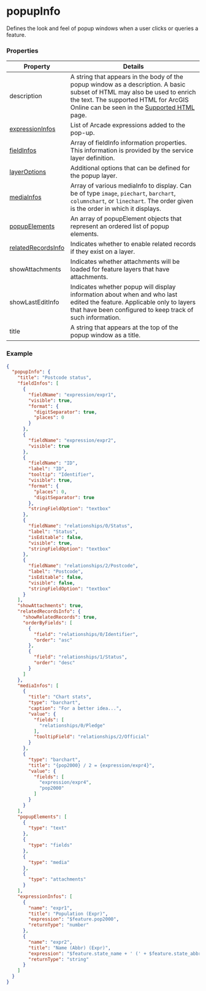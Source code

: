 # popupInfo

Defines the look and feel of popup windows when a user clicks or queries a feature.

### Properties

| Property | Details
| --- | ---
| description | A string that appears in the body of the popup window as a description. A basic subset of HTML may also be used to enrich the text. The supported HTML for ArcGIS Online can be seen in the [Supported HTML](https://doc.arcgis.com/en/arcgis-online/reference/supported-html.htm) page.
| [expressionInfos](popupExpressionInfo.md) | List of Arcade expressions added to the pop-up.
| [fieldInfos](fieldInfo.md) | Array of fieldInfo information properties. This information is provided by the service layer definition.
| [layerOptions](popupLayerOptions.md) | Additional options that can be defined for the popup layer.
| [mediaInfos](mediaInfo.md) | Array of various mediaInfo to display. Can be of type `image`, `piechart`, `barchart`, `columnchart`, or `linechart`. The order given is the order in which it displays.
| [popupElements](popupElement.md) | An array of popupElement objects that represent an ordered list of popup elements.
| [relatedRecordsInfo](relatedRecordsInfo.md) | Indicates whether to enable related records if they exist on a layer.
| showAttachments | Indicates whether attachments will be loaded for feature layers that have attachments.
| showLastEditInfo | Indicates whether popup will display information about when and who last edited the feature. Applicable only to layers that have been configured to keep track of such information.
| title | A string that appears at the top of the popup window as a title.


### Example

```json
{
  "popupInfo": {
    "title": "Postcode status",
    "fieldInfos": [
      {
        "fieldName": "expression/expr1",
        "visible": true,
        "format": {
          "digitSeparator": true,
          "places": 0
        }
      },
      {
        "fieldName": "expression/expr2",
        "visible": true
      },
      {
        "fieldName": "ID",
        "label": "ID",
        "tooltip": "Identifier",
        "visible": true,
        "format": {
          "places": 0,
          "digitSeparator": true
        },
        "stringFieldOption": "textbox"
      },
      {
        "fieldName": "relationships/0/Status",
        "label": "Status",
        "isEditable": false,
        "visible": true,
        "stringFieldOption": "textbox"
      },
      {
        "fieldName": "relationships/2/Postcode",
        "label": "Postcode",
        "isEditable": false,
        "visible": false,
        "stringFieldOption": "textbox"
      }
    ],
    "showAttachments": true,
    "relatedRecordsInfo": {
      "showRelatedRecords": true,
      "orderByFields": [
        {
          "field": "relationships/0/Identifier",
          "order": "asc"
        },
        {
          "field": "relationships/1/Status",
          "order": "desc"
        }
      ]
    },
    "mediaInfos": [
      {
        "title": "Chart stats",
        "type": "barchart",
        "caption": "For a better idea...",
        "value": {
          "fields": [
            "relationships/0/Pledge"
          ],
          "tooltipField": "relationships/2/Official"
        }
      },
      {
        "type": "barchart",
        "title": "{pop2000} / 2 = {expression/expr4}",
        "value": {
          "fields": [
            "expression/expr4",
            "pop2000"
          ]
        }
      }
    ],
    "popupElements": [
      {
        "type": "text"
      },
      {
        "type": "fields"
      },
      {
        "type": "media"
      },
      {
        "type": "attachments"
      }
    ],
    "expressionInfos": [
      {
        "name": "expr1",
        "title": "Population (Expr)",
        "expression": "$feature.pop2000",
        "returnType": "number"
      },
      {
        "name": "expr2",
        "title": "Name (Abbr) (Expr)",
        "expression": "$feature.state_name + ' (' + $feature.state_abbr + ')'",
        "returnType": "string"
      }
    ]
  }
}
```

